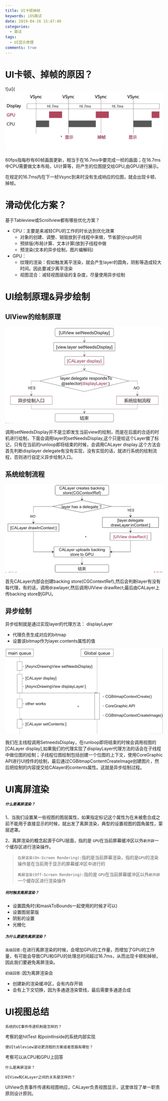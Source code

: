 ```yaml
---
title: UI卡顿掉帧
keywords: iOS面试
date: 2019-04-26 15:47:40
categories: 
  - 面试
tags:
  - UI显示原理
comments: true
---
```


# UI卡顿、掉帧的原因？

![ui](![图像](https://raw.githubusercontent.com/HaviLee/Blog-Images/master/Tech/kadun.png)

60fps指每秒有60帧画面更新，相当于在16.7ms中要完成一桢的画面；在16.7ms中CPU需要做文本布局，UI计算等，将产生的位图提交给GPU,由GPU进行展示。

在规定的16.7ms内在下一桢Vsync到来时没有生成响应的位图，就会出现卡顿、掉帧。

# 滑动优化方案？

基于Tableview或Scrollview都有哪些优化方案？

- CPU：主要是来减轻CPU的工作的时长达到优化效果
  - 对象的创建、调整、销毁放到子线程中来做，节省部分cpu时间
  - 预排版(布局计算、文本计算)放到子线程中做
  - 预渲染(文本的异步绘制，图片编解码)
- GPU：
  - 纹理的渲染：假如触发离平渲染，就会产生layer的圆角，阴影等造成较大时间。因此要减少离平渲染
  - 视图混合：减轻视图层级的复杂度，尽量使用异步绘制

# UI绘制原理&异步绘制

## UIView的绘制原理

![image](https://raw.githubusercontent.com/HaviLee/Blog-Images/master/Tech/calayer.png)

调用setNeedsDisplay并不是立即发生当前view的绘制，而是在后面的合适的时机进行绘制，下面会调用layer的setNeedsDisplay,这个只是给这个Layer做了标记，只有在当前的runloop即将结束的时候，会调用CALayer display.这个方法会首先判断displayer delegate有没有实现，没有实现的话，就进行系统的绘制流程，否则进行自定义异步绘制入口。

## 系统绘制流程

![layer](https://raw.githubusercontent.com/HaviLee/Blog-Images/master/Tech/systemdraw.png)

首先CALayer内部会创建backing store(CGContextRef),然后会判断layer有没有每代理，有的话，调用drawlayer,然后调用UIView drawRect;最后由CALayer上传backing store到GPU。

## 异步绘制

异步绘制就是通过实现layer的代理方法： displayLayer

- 代理负责生成对应的bitmap
- 设置该bitmap作为layer.contents属性的值

![sync](https://raw.githubusercontent.com/HaviLee/Blog-Images/master/Tech/asyncdraw.png)

我们在主线程调用SetneedsDisplay，在runloop即将结束的时候会调用视图的[CALayer display],如果我们的代理实现了displayLayer代理方法的话会在子线程中做位图的绘制；子线程位图绘制包括创建一个位图的上下文，使用CoreGraphic API进行UI控件的绘制，最后通过CGBitmapContentCreateImage创建图片，然后把绘制的内容提交给CAlayer的contents属性。这就是异步绘制过程。

# UI离屏渲染

##### `什么是离屏渲染？`

1、当我们设置某一些视图的图层属性，如果指定标记这个属性为在未被愈合成之前不能用于直接显示的时候，就出发了离屏渲染，典型的设置视图的圆角属性，蒙层遮罩。

2、离屏渲染的概念起源于GPU层面，指的是 `GPU`在当前屏幕缓冲区以外`新开辟`一个缓存区进行渲染操作。

> `在屏渲染(On-Screen Rendering):`指的是当前屏幕渲染，指的是`GPU`的渲染操作是在当前用于显示的屏幕缓冲区中进行的
>
> `离屏渲染(Off-Screen Rendering):`指的是 `GPU`在当前屏幕缓冲区以外`新开辟`一个缓存区进行渲染操作

##### `何时触发离屏渲染？`

- 设置圆角时(和maskToBounds一起使用的时候才可以)
- 设置图层蒙版
- 阴影的设置
- 光栅化

##### `为什么要避免离屏渲染？`

`高级回答:`在进行离屏渲染的时候，会增加GPU的工作量，而增加了GPU的工作量，有可能会导致CPU和GPU的处理总时间超过16.7ms，从而出现卡顿和掉帧，因此我们要避免离屏渲染。

`初级回答:`因为离屏渲染会

- 创建新的渲染缓冲区，会有内存开销
- 会有上下文切换，因为多通道渲染管线，最后需要多通道合成

# UI视图总结

`系统的UI事件传递机制是怎样的？`

考察的是hitTest 和pointInside的系统内部实现

`使UItableview滚动更流程的方案或者思路有哪些？`

考察可以从CPU和GPU上回答

`什么是离屏渲染？`

`UIView和CALayer之间的关系是怎样的？`

UIView负责事件传递和视图响应，CALayer负责视图显示，这里体现了单一职责原则设计原则。